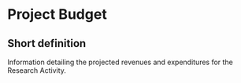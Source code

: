 # Project Budget
## Short definition
Information detailing the projected revenues and expenditures for the Research Activity.
